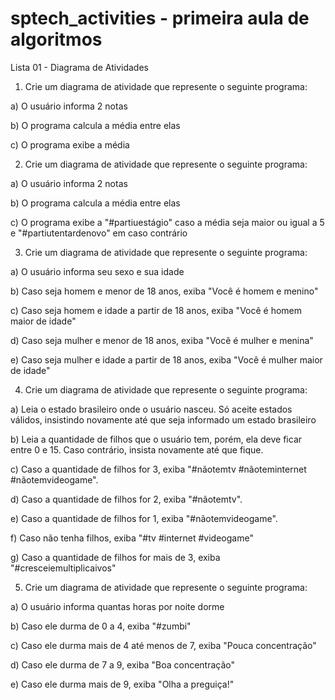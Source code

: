 # sptech_activities - primeira aula de algoritmos


Lista 01 - Diagrama de Atividades


1. Crie um diagrama de atividade que represente o seguinte programa:


a) O usuário informa 2 notas

b) O programa calcula a média entre elas

c) O programa exibe a média



2. Crie um diagrama de atividade que represente o seguinte programa:


a) O usuário informa 2 notas

b) O programa calcula a média entre elas

c) O programa exibe a "#partiuestágio" caso a média seja maior ou igual a 5 e "#partiutentardenovo" em caso contrário



3. Crie um diagrama de atividade que represente o seguinte programa:


a) O usuário informa seu sexo e sua idade

b) Caso seja homem e menor de 18 anos, exiba "Você é homem e menino"

c) Caso seja homem e idade a partir de 18 anos, exiba "Você é homem maior de idade"

d) Caso seja mulher e menor de 18 anos, exiba "Você é mulher e menina"

e) Caso seja mulher e idade a partir de 18 anos, exiba "Você é mulher maior de idade"



4. Crie um diagrama de atividade que represente o seguinte programa:


a) Leia o estado brasileiro onde o usuário nasceu. Só aceite estados válidos, insistindo novamente até que seja informado um estado brasileiro

b) Leia a quantidade de filhos que o usuário tem, porém, ela deve ficar entre 0 e 15. Caso contrário, insista novamente até que fique.

c) Caso a quantidade de filhos for 3, exiba "#nãotemtv  #nãoteminternet #nãotemvideogame".

d) Caso a quantidade de filhos for 2, exiba "#nãotemtv".

e) Caso a quantidade de filhos for 1, exiba "#nãotemvideogame".

f) Caso não tenha filhos, exiba "#tv  #internet  #videogame"

g) Caso a quantidade de filhos for mais de 3, exiba "#cresceiemultiplicaivos"



5. Crie um diagrama de atividade que represente o seguinte programa:


a) O usuário informa quantas horas por noite dorme

b) Caso ele durma de 0 a 4, exiba "#zumbi"

c) Caso ele durma mais de 4 até menos de 7, exiba "Pouca concentração"

d) Caso ele durma de 7 a 9, exiba "Boa concentração"

e) Caso ele durma mais de 9, exiba "Olha a preguiça!"

